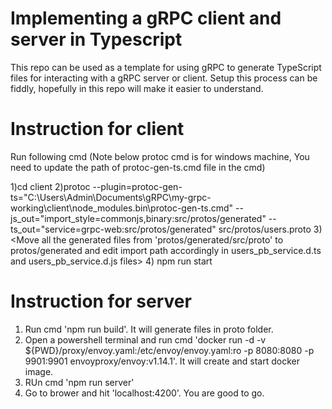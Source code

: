 # Implementing a gRPC client and server in Typescript

This repo can be used as a template for using gRPC to generate TypeScript files for interacting with a gRPC server or client. Setup this process can be fiddly, hopefully in this repo will make it easier to understand.

# Instruction for client

Run following cmd (Note below protoc cmd is for windows machine, You need to update the path of protoc-gen-ts.cmd file in the cmd)

1)cd client
2)protoc --plugin=protoc-gen-ts="C:\Users\Admin\Documents\gRPC\my-grpc-working\client\node_modules\.bin\protoc-gen-ts.cmd" --js_out="import_style=commonjs,binary:src/protos/generated" --ts_out="service=grpc-web:src/protos/generated" src/protos/users.proto
3) <Move all the generated files from 'protos/generated/src/proto' to protos/generated and edit import path accordingly in users_pb_service.d.ts and users_pb_service.d.js files>
4) npm run start


# Instruction for server
1) Run cmd 'npm run build'. It will generate files in proto folder.
2) Open a powershell terminal and run cmd 'docker run -d -v ${PWD}/proxy/envoy.yaml:/etc/envoy/envoy.yaml:ro -p 8080:8080 -p 9901:9901 envoyproxy/envoy:v1.14.1'. It will create and start docker image.
3) RUn cmd 'npm run server'
4) Go to brower and hit 'localhost:4200'. You are good to go.